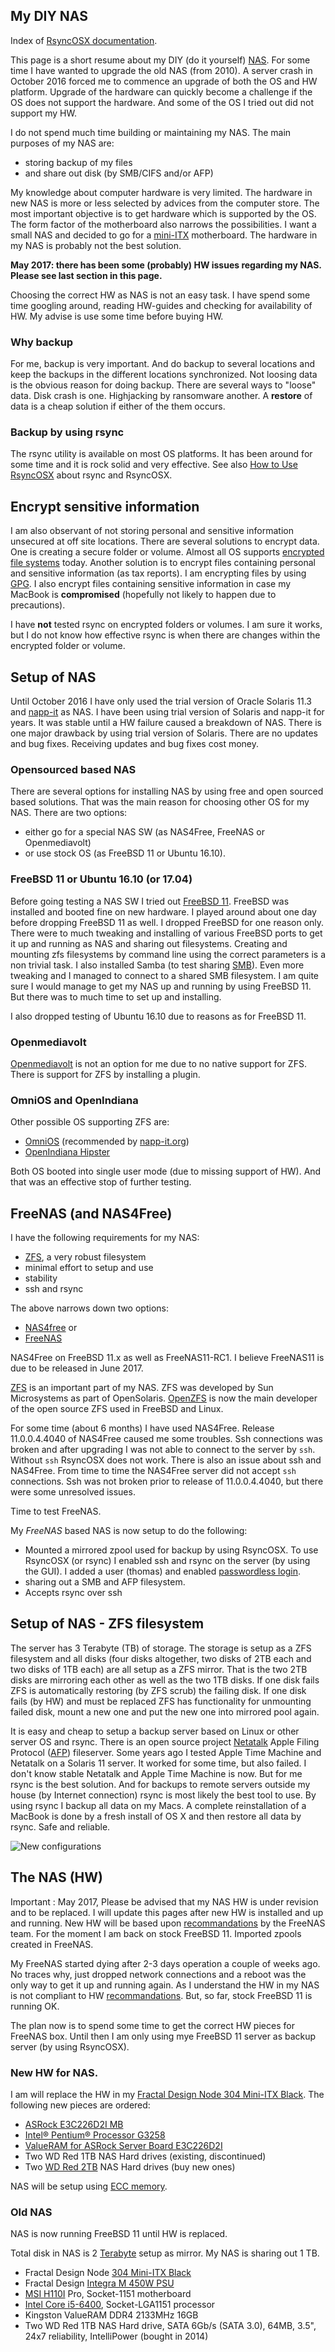 ## My DIY NAS

Index of [RsyncOSX documentation](https://rsyncosx.github.io/Documentation/).

This page is a short resume about my DIY (do it yourself) [NAS](https://en.wikipedia.org/wiki/Network-attached_storage). For some time I have wanted to upgrade the old NAS (from 2010). A server crash in October 2016 forced me to commence an upgrade of both the OS and HW platform. Upgrade of the hardware can quickly become a challenge if the OS does not support the hardware. And some of the OS I tried out did not support my HW.

I do not spend much time building or maintaining my NAS. The main purposes of my NAS are:

- storing backup of my files
- and share out disk (by SMB/CIFS and/or AFP)

My knowledge about computer hardware is very limited. The hardware in new NAS is more or less selected by advices from the computer store. The most important objective is to get hardware which is supported by the OS. The form factor of the motherboard also narrows the possibilities. I want a small NAS and decided to go for a [mini-ITX](https://en.wikipedia.org/wiki/Mini-ITX) motherboard.  The hardware in my NAS is probably not the best solution.

**May 2017: there has been some (probably) HW issues regarding my NAS. Please see last section in this page.**

Choosing the correct HW as NAS is not an easy task. I have spend some time googling around, reading HW-guides and checking for availability of HW. My advise is use some time before buying HW.


### Why backup

For me, backup is very important. And do backup to several locations and keep the backups in the different locations synchronized. Not loosing data is the obvious reason for doing backup. There are several ways to "loose" data. Disk crash is one. Highjacking by ransomware another. A **restore** of data is a cheap solution if either of the them occurs.

### Backup by using rsync

The rsync utility is available on most OS platforms. It has been around for some time and it is rock solid and very effective. See also [How to Use RsyncOSX](HowtoUseRsyncOSX.md) about rsync and RsyncOSX.

## Encrypt sensitive information

I am also observant of not storing personal and sensitive information unsecured at off site locations. There are several solutions to encrypt data. One is creating a secure folder or volume. Almost all OS supports [encrypted file systems](https://en.wikipedia.org/wiki/Filesystem-level_encryption) today. Another solution is to encrypt files containing personal and sensitive information (as tax reports). I am encrypting files by using [GPG](https://en.wikipedia.org/wiki/GNU_Privacy_Guard). I also encrypt files containing sensitive information in case my MacBook is **compromised** (hopefully not likely to happen due to precautions).

I have **not** tested rsync on encrypted folders or volumes. I am sure it works, but I do not know how effective rsync is when there are changes within the encrypted folder or volume.


## Setup of NAS

Until October 2016 I have only used the trial version of Oracle Solaris 11.3 and [napp-it](https://www.napp-it.org/) as NAS. I have been using trial version of Solaris and napp-it for years. It was stable until a HW failure caused a breakdown of NAS. There is one major drawback by using trial version of Solaris. There are no updates and bug fixes. Receiving updates and bug fixes cost money.

### Opensourced based NAS

There are several options for installing NAS by using free and open sourced based solutions. That was the main reason for choosing other OS for my NAS. There are two options:

- either go for a special NAS SW (as NAS4Free, FreeNAS or Openmediavolt)
- or use stock OS (as FreeBSD 11 or Ubuntu 16.10).  

### FreeBSD 11 or Ubuntu 16.10 (or 17.04)

Before going testing a NAS SW I tried out [FreeBSD 11](https://www.freebsd.org/). FreeBSD was installed and booted fine on new hardware. I played around about one day before dropping FreeBSD 11 as well. I dropped FreeBSD for one reason only. There were to much tweaking and installing of various FreeBSD ports to get it up and running as NAS and sharing out filesystems. Creating and mounting zfs filesystems by command line using the correct parameters is a non trivial task. I also installed Samba (to test sharing [SMB](https://en.wikipedia.org/wiki/Server_Message_Block)). Even more tweaking and I managed to connect to a shared SMB filesystem. I am quite sure I would manage to get my NAS up and running by using FreeBSD 11. But there was to much time to set up and installing.

I also dropped testing of Ubuntu 16.10 due to reasons as for FreeBSD 11.

### Openmediavolt

[Openmediavolt](http://www.openmediavault.org/) is not an option for me due to no native support for ZFS. There is support for ZFS by installing a plugin.

### OmniOS and OpenIndiana

Other possible OS supporting ZFS are:

- [OmniOS](https://omnios.omniti.com/) (recommended by [napp-it.org](http://napp-it.org/))
- [OpenIndiana Hipster](http://www.openindiana.org/)

Both OS booted into single user mode (due to missing support of HW). And that was an effective stop of further testing.

## FreeNAS (and NAS4Free)

I have the following requirements for my NAS:

- [ZFS](https://en.wikipedia.org/wiki/ZFS), a very robust filesystem
- minimal effort to setup and use
- stability
- ssh and rsync

The above narrows down two options:

- [NAS4free](http://www.nas4free.org/) or
- [FreeNAS](http://www.freenas.org/)

NAS4Free on FreeBSD 11.x as well as FreeNAS11-RC1. I believe FreeNAS11 is due to be released in June 2017.

[ZFS](https://en.wikipedia.org/wiki/ZFS) is an important part of my NAS. ZFS was developed by Sun Microsystems as part of OpenSolaris. [OpenZFS](http://open-zfs.org/wiki/Main_Page) is now the main developer of the open source ZFS used in FreeBSD and Linux.

For some time (about 6 months) I have used NAS4Free. Release 11.0.0.4.4040 of NAS4Free caused me some troubles. Ssh connections was broken and after upgrading I was not able to connect to the server by `ssh`. Without `ssh` RsyncOSX does not work. There is also an issue about ssh and NAS4Free. From time to time the NAS4Free server did not accept `ssh` connections. Ssh was not broken prior to release of 11.0.0.4.4040, but there were some unresolved issues.    

Time to test FreeNAS.

My *FreeNAS* based NAS is now setup to do the following:

- Mounted a mirrored zpool used for backup by using RsyncOSX. To use RsyncOSX (or rsync) I enabled ssh and rsync on the server (by using the GUI). I added a user (thomas) and enabled [passwordless login](PasswordlessLogin.md).
- sharing out a SMB and AFP filesystem.
- Accepts rsync over ssh

## Setup of NAS - ZFS filesystem

The server has 3 Terabyte (TB) of storage. The storage is setup as a ZFS filesystem and all disks (four disks altogether, two disks of 2TB each and two disks of 1TB each) are all setup as a ZFS mirror. That is the two 2TB disks are mirroring each other as well as the two 1TB disks. If one disk fails ZFS is automatically restoring (by ZFS scrub) the failing disk. If one disk fails (by HW) and must be replaced ZFS has functionality for unmounting failed disk, mount a new one and put the new one into mirrored pool again.

It is easy and cheap to setup a backup server based on Linux or other server OS and rsync. There is an open source project [Netatalk](http://netatalk.sourceforge.net/) Apple Filing Protocol ([AFP](https://en.wikipedia.org/wiki/Apple_Filing_Protocol)) fileserver. Some years ago I tested Apple Time Machine and Netatalk on a Solaris 11 server. It worked for some time, but also failed. I don't know stable Netatalk and Apple Time Machine is now. But for me rsync is the best solution. And for backups to remote servers outside my house (by Internet connection) rsync is most likely the best tool to use. By using rsync I backup all data on my Macs. A complete reinstallation of a MacBook is done by a fresh install of OS X and then restore all data by rsync. Safe and reliable.

![New configurations](screenshots/master/nas/nas1.jpeg)

## The NAS (HW)

Important : May 2017, Please be advised that my NAS HW is under revision and to be replaced. I will update this pages after new HW is installed and up and running. New HW will be based upon [recommandations](https://forums.freenas.org/index.php?resources/freenas%C2%AE-quick-hardware-guide.7/) by the FreeNAS team. For the moment I am back on stock FreeBSD 11. Imported zpools created in FreeNAS.

My FreeNAS started dying after 2-3 days operation a couple of weeks ago. No traces why, just dropped network connections and a reboot was the only way to get it up and running again. As I understand the HW in my NAS is not compliant to HW [recommandations](https://forums.freenas.org/index.php?resources/freenas%C2%AE-quick-hardware-guide.7/). But, so far, stock FreeBSD 11 is running OK.  

The plan now is to spend some time to get the correct HW pieces for FreeNAS box. Until then I am only using mye FreeBSD 11 server as backup server (by using RsyncOSX).

### New HW for NAS.

I am will replace the HW in my [Fractal Design Node 304 Mini-ITX Black](http://www.fractal-design.com/home/product/cases/node-series/node-304-black). The following new pieces are ordered:

- [ASRock E3C226D2I MB](http://www.asrockrack.com/general/productdetail.asp?Model=E3C226D2I#Specifications)
- [Intel® Pentium® Processor G3258](https://ark.intel.com/products/82723/Intel-Pentium-Processor-G3258-3M-Cache-3_20-GHz)
- [ValueRAM for ASRock Server Board E3C226D2I](http://www.kingston.com/us/memory/search?devicetype=7&mfr=ASR&line=Server%20Board&model=86498)
- Two WD Red 1TB NAS Hard drives (existing, discontinued)
- Two [WD Red 2TB](https://www.amazon.com/Red-2TB-Hard-Disk-Drive/dp/B008JJLZ7G) NAS Hard drives (buy new ones)

NAS will be setup using [ECC memory](https://en.wikipedia.org/wiki/ECC_memory).

### Old NAS

NAS is now running FreeBSD 11 until HW is replaced.

Total disk in NAS is 2 [Terabyte](https://en.wikipedia.org/wiki/Terabyte) setup as mirror. My NAS is sharing out 1 TB.

-  Fractal Design Node [304 Mini-ITX Black](http://www.fractal-design.com/home/product/cases/node-series/node-304-black)
-  Fractal Design [Integra M 450W PSU](http://www.fractal-design.com/home/product/power-supplies/integra-m/integra-m-450w)
-  [MSI H110I](https://www.msi.com/Motherboard/H110I-PRO.html#hero-overview) Pro, Socket-1151 motherboard
-  [Intel Core i5-6400](http://ark.intel.com/products/88185/Intel-Core-i5-6400-Processor-6M-Cache-up-to-3_30-GHz), Socket-LGA1151 processor
-  Kingston ValueRAM DDR4 2133MHz 16GB
-  Two WD Red 1TB NAS Hard drive, SATA 6Gb/s (SATA 3.0), 64MB, 3.5", 24x7 reliability, IntelliPower (bought in 2014)
